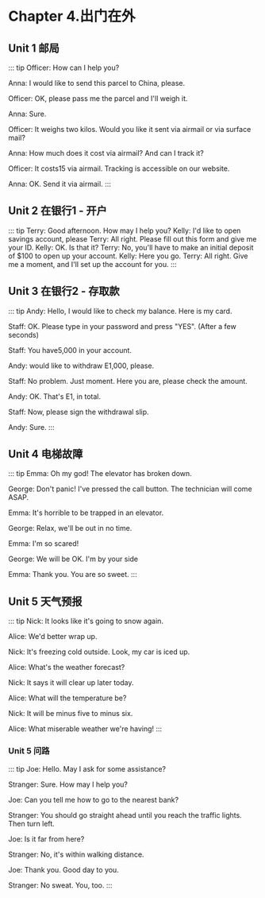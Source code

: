 # Chapter 4.出门在外

## Unit 1 邮局
::: tip
Officer: How can I help you?

Anna: I would like to send this parcel to China, please.

Officer: OK, please pass me the parcel and I'll weigh it.

Anna: Sure.

Officer: It weighs two kilos. Would you like it sent via airmail or via surface mail?

Anna: How much does it cost via airmail? And can I track it?

Officer: It costs15 via airmail. Tracking is accessible on our website.

Anna: OK. Send it via airmail.
:::

## Unit 2 在银行1 - 开户
::: tip
Terry: Good afternoon. How may I help you?
Kelly: I'd like to open savings account, please
Terry: All right. Please fill out this form and give me your ID.
Kelly: OK. Is that it?
Terry: No, you'll have to make an initial deposit of $100 to open up your
account.
Kelly: Here you go.
Terry: All right. Give me a moment, and I'll set up the account for you.
:::

## Unit 3 在银行2 -  存取款
::: tip
Andy: Hello, I would like to check my balance. Here is my card.

Staff: OK. Please type in your password and press "YES".
(After a few seconds)

Staff: You have5,000 in your account.

Andy: would like to withdraw E1,000, please.

Staff: No problem. Just moment. Here you are, please check the amount.

Andy: OK. That's E1, in total.

Staff: Now, please sign the withdrawal slip.

Andy: Sure.
:::
## Unit 4 电梯故障

::: tip
Emma: Oh my god! The elevator has broken down.

George: Don't panic! I've pressed the call button. The technician will come ASAP.

Emma: It's horrible to be trapped in an elevator.

George: Relax, we'll be out in no time.

Emma: I'm so scared!

George: We will be OK. I'm by your side

Emma: Thank you. You are so sweet.
:::

## Unit 5 天气预报

::: tip
Nick: It looks like it's going to snow again.

Alice: We'd better wrap up.

Nick: It's freezing cold outside. Look, my car is iced up.

Alice: What's the weather forecast?

Nick: It says it will clear up later today.

Alice: What will the temperature be?

Nick: It will be minus five to minus six.

Alice: What miserable weather we're having!
:::


### Unit 5 问路

::: tip
Joe: Hello. May I ask for some assistance?

Stranger: Sure. How may I help you?

Joe: Can you tell me how to go to the nearest bank?

Stranger: You should go straight ahead until you reach the traffic lights. Then
turn left.

Joe: Is it far from here?

Stranger: No, it's within walking distance.

Joe: Thank you. Good day to you.

Stranger: No sweat. You, too.
:::